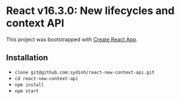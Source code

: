 # React v16.3.0: New lifecycles and context API

This project was bootstrapped with [Create React App](https://github.com/facebookincubator/create-react-app).

## Installation

* `clone git@github.com:sydinh/react-new-context-api.git`
* `cd react-new-context-api`
* `npm install`
* `npm start`
